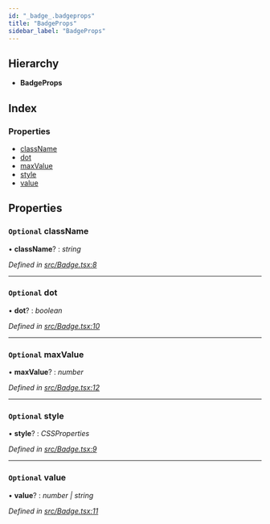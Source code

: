 ```yaml
---
id: "_badge_.badgeprops"
title: "BadgeProps"
sidebar_label: "BadgeProps"
---
```


## Hierarchy

* **BadgeProps**

## Index

### Properties

* [className](_badge_.badgeprops.md#optional-classname)
* [dot](_badge_.badgeprops.md#optional-dot)
* [maxValue](_badge_.badgeprops.md#optional-maxvalue)
* [style](_badge_.badgeprops.md#optional-style)
* [value](_badge_.badgeprops.md#optional-value)

## Properties

### `Optional` className

• **className**? : *string*

*Defined in [src/Badge.tsx:8](https://github.com/tarojsx/ui/blob/v0.11.0/src/Badge.tsx#L8)*

___

### `Optional` dot

• **dot**? : *boolean*

*Defined in [src/Badge.tsx:10](https://github.com/tarojsx/ui/blob/v0.11.0/src/Badge.tsx#L10)*

___

### `Optional` maxValue

• **maxValue**? : *number*

*Defined in [src/Badge.tsx:12](https://github.com/tarojsx/ui/blob/v0.11.0/src/Badge.tsx#L12)*

___

### `Optional` style

• **style**? : *CSSProperties*

*Defined in [src/Badge.tsx:9](https://github.com/tarojsx/ui/blob/v0.11.0/src/Badge.tsx#L9)*

___

### `Optional` value

• **value**? : *number | string*

*Defined in [src/Badge.tsx:11](https://github.com/tarojsx/ui/blob/v0.11.0/src/Badge.tsx#L11)*
